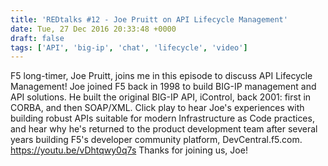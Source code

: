 ```yaml
---
title: 'REDtalks #12 - Joe Pruitt on API Lifecycle Management'
date: Tue, 27 Dec 2016 20:33:48 +0000
draft: false
tags: ['API', 'big-ip', 'chat', 'lifecycle', 'video']
---
```


F5 long-timer, Joe Pruitt, joins me in this episode to discuss API Lifecycle Management! Joe joined F5 back in 1998 to build BIG-IP management and API solutions. He built the original BIG-IP API, iControl, back 2001: first in CORBA, and then SOAP/XML. Click play to hear Joe's experiences with building robust APIs suitable for modern Infrastructure as Code practices, and hear why he's returned to the product development team after several years building F5's developer community platform, DevCentral.f5.com. https://youtu.be/vDhtqwy0q7s Thanks for joining us, Joe!